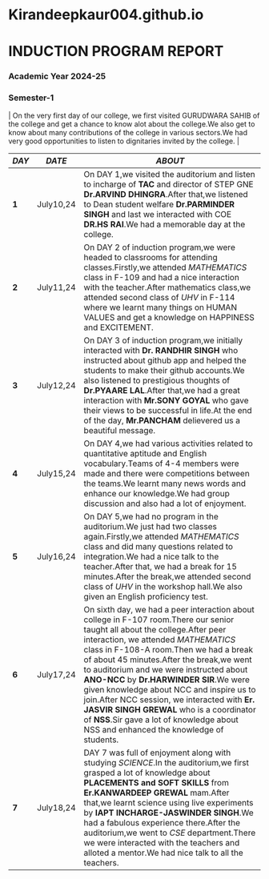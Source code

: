 # Kirandeepkaur004.github.io

# INDUCTION PROGRAM REPORT
### Academic Year 2024-25
### Semester-1

| On the very first day of our college, we first visited GURUDWARA SAHIB of the college and get a chance to know alot about the college.We also get to know about many contributions of the college in various sectors.We had very good opportunities to listen to dignitaries invited by the college. |

| _DAY_ | _DATE_ | _ABOUT_ |
| -- | -- | -- |
|**1**|July10,24|On DAY 1,we visited the auditorium and listen to incharge of **TAC** and director of STEP GNE **Dr.ARVIND DHINGRA**.After that,we listened to Dean student welfare **Dr.PARMINDER SINGH** and last we interacted with COE **DR.HS RAI**.We had a memorable day at the college.|
|**2**|July11,24|On DAY 2 of induction program,we were headed to classrooms for attending classes.Firstly,we attended _MATHEMATICS_ class in F-109 and had a nice interaction with the teacher.After mathematics class,we attended second class of _UHV_ in F-114 where we learnt many things on HUMAN VALUES and get a knowledge on HAPPINESS and EXCITEMENT.|
|**3**|July12,24|On DAY 3 of induction program,we initially interacted with **Dr. RANDHIR SINGH** who instructed about github app and helped the students to make their github accounts.We also listened to prestigious thoughts of **Dr.PYAARE LAL**.After that,we had a great interaction with **Mr.SONY GOYAL** who gave their views to be successful in life.At the end of the day, **Mr.PANCHAM** delievered us a beautiful message.|
|**4**|July15,24|On DAY 4,we had various activities related to quantitative aptitude and English vocabulary.Teams of 4-4 members were made and there were competitions between the teams.We learnt many news words and enhance our knowledge.We had group discussion and also had a lot of enjoyment.|
|**5**|July16,24|On DAY 5,we had no program in the auditorium.We just had two classes again.Firstly,we attended _MATHEMATICS_ class and did many questions related to integration.We had a nice talk to the teacher.After that, we had a break for 15 minutes.After the break,we attended second class of _UHV_ in the workshop hall.We also given an English proficiency test.
|**6**|July17,24|On sixth day, we had a peer interaction about college in F-107 room.There our senior taught all about the college.After peer interaction, we attended _MATHEMATICS_ class in F-108-A room.Then we had a break of about 45 minutes.After the break,we went to auditorium and we were instructed about **ANO-NCC** by **Dr.HARWINDER SIR**.We were given knowledge about NCC and inspire us to join.After NCC session, we interacted with **Er. JASVIR SINGH GREWAL** who is a coordinator of **NSS**.Sir gave a lot of knowledge about NSS and enhanced the knowledge of students.|
|**7**|July18,24|DAY 7 was full of enjoyment along with studying _SCIENCE_.In the auditorium,we first grasped a lot of knowledge about **PLACEMENTS and SOFT SKILLS** from **Er.KANWARDEEP GREWAL** mam.After that,we learnt science using live experiments by **IAPT INCHARGE-JASWINDER SINGH**.We had a fabulous experience there.After the auditorium,we went to _CSE_ department.There we were interacted with the teachers and alloted a mentor.We had nice talk to all the teachers.| 








